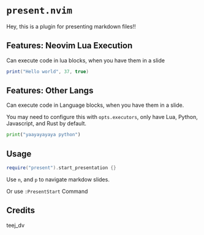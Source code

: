 # `present.nvim`

Hey, this is a plugin for presenting markdown files!!

## Features: Neovim Lua Execution

Can execute code in lua blocks, when you have them in a slide

```lua
print("Hello world", 37, true)
```

## Features: Other Langs

Can execute code in Language blocks, when you have them in a slide.

You may need to configure this with `opts.executors`, only have Lua, Python, Javascript, and Rust by default.

```python
print("yaayayayaya python")
```

## Usage

```lua
require("present").start_presentation {}
```

Use `n`, and `p` to navigate markdow slides.

Or use `:PresentStart` Command

## Credits

teej_dv
